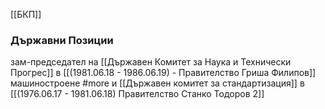 [[БКП]]

### Държавни Позиции
зам-председател на [[Държавен Комитет за Наука и Технически Прогрес]] в [[(1981.06.18 - 1986.06.19) - Правителство Гриша Филипов]]
машиностроене #more и [[Държавен комитет за стандартизация]] в [[(1976.06.17 - 1981.06.18) Правителство Станко Тодоров 2]]